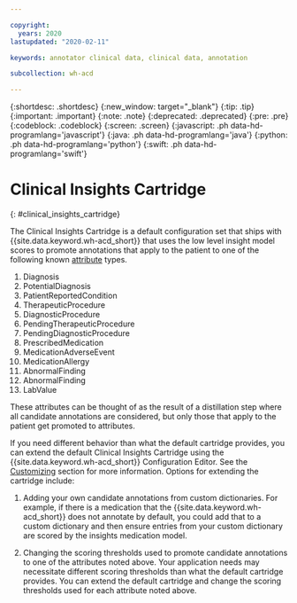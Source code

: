 ```yaml
---

copyright:
  years: 2020
lastupdated: "2020-02-11"

keywords: annotator clinical data, clinical data, annotation

subcollection: wh-acd

---
```


{:shortdesc: .shortdesc}
{:new_window: target="_blank"}
{:tip: .tip}
{:important: .important}
{:note: .note}
{:deprecated: .deprecated}
{:pre: .pre}
{:codeblock: .codeblock}
{:screen: .screen}
{:javascript: .ph data-hd-programlang='javascript'}
{:java: .ph data-hd-programlang='java'}
{:python: .ph data-hd-programlang='python'}
{:swift: .ph data-hd-programlang='swift'}

# Clinical Insights Cartridge
{: #clinical_insights_cartridge}

The Clinical Insights Cartridge is a default configuration set that ships with {{site.data.keyword.wh-acd_short}} that uses the low level insight model scores to promote annotations that apply to the patient to one of the following known [attribute](/docs/wh-acd?topic=wh-acd-attribute_detection#attribute_detection) types.

1. Diagnosis
2. PotentialDiagnosis
3. PatientReportedCondition
4. TherapeuticProcedure
5. DiagnosticProcedure
6. PendingTherapeuticProcedure
7. PendingDiagnosticProcedure
8. PrescribedMedication
9. MedicationAdverseEvent
10. MedicationAllergy
11. AbnormalFinding
12. AbnormalFinding
13. LabValue

These attributes can be thought of as the result of a distillation step where all candidate annotations are considered, but only those that apply to the patient get promoted to attributes.

If you need different behavior than what the default cartridge provides, you can extend the default Clinical Insights Cartridge using the {{site.data.keyword.wh-acd_short}} Configuration Editor.  See the [Customizing](/docs/wh-acd?topic=wh-acd-customizing#customizing) section for more information.  Options for extending the cartridge include:

1. Adding your own candidate annotations from custom dictionaries.  For example, if there is a medication that the {{site.data.keyword.wh-acd_short}} does not annotate by default, you could add that to a custom dictionary and then ensure entries from your custom dictionary are scored by the insights medication model.

2. Changing the scoring thresholds used to promote candidate annotations to one of the attributes noted above.  Your application needs may necessitate different scoring thresholds than what the default cartridge provides.  You can extend the default cartridge and change the scoring thresholds used for each attribute noted above.
